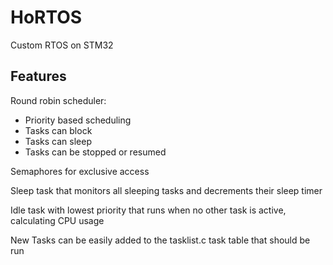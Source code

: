 # HoRTOS
 Custom RTOS on STM32

## Features

Round robin scheduler:
- Priority based scheduling
- Tasks can block
- Tasks can sleep
- Tasks can be stopped or resumed

Semaphores for exclusive access

Sleep task that monitors all sleeping tasks and decrements their sleep timer

Idle task with lowest priority that runs when no other task is active, calculating CPU usage

New Tasks can be easily added to the tasklist.c task table that should be run
